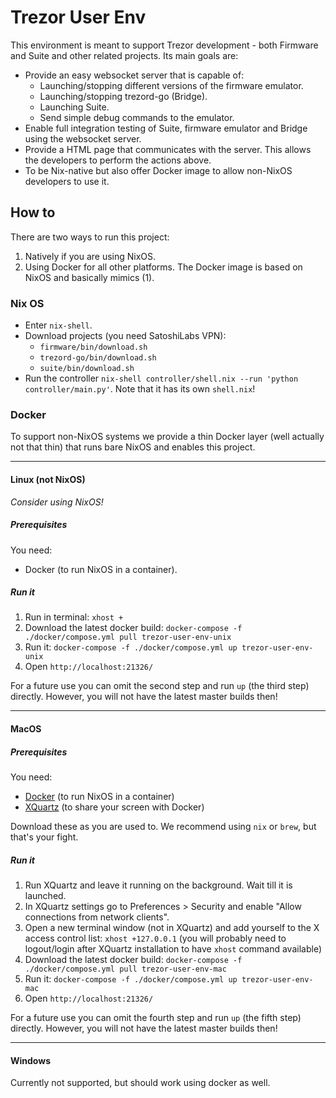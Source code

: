 # Trezor User Env

This environment is meant to support Trezor development - both Firmware
and Suite and other related projects. Its main goals are:

- Provide an easy websocket server that is capable of:
  - Launching/stopping different versions of the firmware emulator.
  - Launching/stopping trezord-go (Bridge).
  - Launching Suite.
  - Send simple debug commands to the emulator.
- Enable full integration testing of Suite, firmware emulator and Bridge using the websocket server.
- Provide a HTML page that communicates with the server. This allows the developers to perform the actions above.
- To be Nix-native but also offer Docker image to allow non-NixOS 
developers to use it.

## How to

There are two ways to run this project:

1. Natively if you are using NixOS.
2. Using Docker for all other platforms. The Docker image is based on NixOS and basically mimics (1).

### Nix OS

- Enter `nix-shell`.
- Download projects (you need SatoshiLabs VPN):
  - `firmware/bin/download.sh`
  - `trezord-go/bin/download.sh`
  - `suite/bin/download.sh`
- Run the controller `nix-shell controller/shell.nix --run 'python controller/main.py'`. Note that it has its own `shell.nix`!

### Docker

To support non-NixOS systems we provide a thin Docker layer (well
actually not that thin) that runs bare NixOS and enables this project.

----

#### Linux (not NixOS)

_Consider using NixOS!_

##### Prerequisites

You need:
- Docker (to run NixOS in a container).

##### Run it

1. Run in terminal: `xhost +`
2. Download the latest docker build: `docker-compose -f ./docker/compose.yml pull trezor-user-env-unix`
3. Run it: `docker-compose -f ./docker/compose.yml up trezor-user-env-unix`
4. Open `http://localhost:21326/`

For a future use you can omit the second step and run `up` (the third step) directly. However, you will not have the latest master builds then!

----

#### MacOS

##### Prerequisites

You need:
- [Docker](https://docs.docker.com/docker-for-mac/install/) (to run NixOS in a container)
- [XQuartz](https://www.xquartz.org/) (to share your screen with Docker)

Download these as you are used to. We recommend using `nix` or `brew`, but that's your fight.

##### Run it

1. Run XQuartz and leave it running on the background. Wait till it is launched.
2. In XQuartz settings go to Preferences > Security and enable "Allow connections from network clients".
3. Open a new terminal window (not in XQuartz) and add yourself to the X access control list: `xhost +127.0.0.1` (you will probably need to logout/login after XQuartz installation to have `xhost` command available)
4. Download the latest docker build: `docker-compose -f ./docker/compose.yml pull trezor-user-env-mac`
5. Run it: `docker-compose -f ./docker/compose.yml up trezor-user-env-mac`
6. Open `http://localhost:21326/`

For a future use you can omit the fourth step and run `up` (the fifth step) directly. However, you will not have the latest master builds then!

----

#### Windows

Currently not supported, but should work using docker as well.
